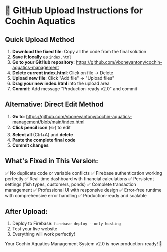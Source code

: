 # 🚀 GitHub Upload Instructions for Cochin Aquatics

## Quick Upload Method

1. **Download the fixed file**: Copy all the code from the final solution
2. **Save it locally** as `index.html`
3. **Go to your GitHub repository**: https://github.com/vboneyantony/cochin-aquatics-management
4. **Delete current index.html**: Click on file → Delete
5. **Upload new file**: Click "Add file" → "Upload files"
6. **Drag your new index.html** into the upload area
7. **Commit**: Add message "Production-ready v2.0" and commit

## Alternative: Direct Edit Method

1. **Go to**: https://github.com/vboneyantony/cochin-aquatics-management/blob/main/index.html
2. **Click pencil icon** (✏️) to edit
3. **Select all** (Ctrl+A) and **delete**
4. **Paste the complete final code**
5. **Commit changes**

## What's Fixed in This Version:

✅ No duplicate code or variable conflicts
✅ Firebase authentication working perfectly
✅ Real-time dashboard with financial calculations
✅ Persistent settings (fish types, customers, ponds)
✅ Complete transaction management
✅ Professional UI with responsive design
✅ Error-free runtime with comprehensive error handling
✅ Production-ready and scalable

## After Upload:

1. Deploy to Firebase: `firebase deploy --only hosting`
2. Test your live website
3. Everything will work perfectly!

Your Cochin Aquatics Management System v2.0 is now production-ready! 🎉